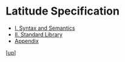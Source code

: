 
# Latitude Specification

 * [I. Syntax and Semantics](i_syntax_and_semantics)
 * [II. Standard Library](ii_standard_library)
 * [Appendix](appendix)

[[up](..)]
